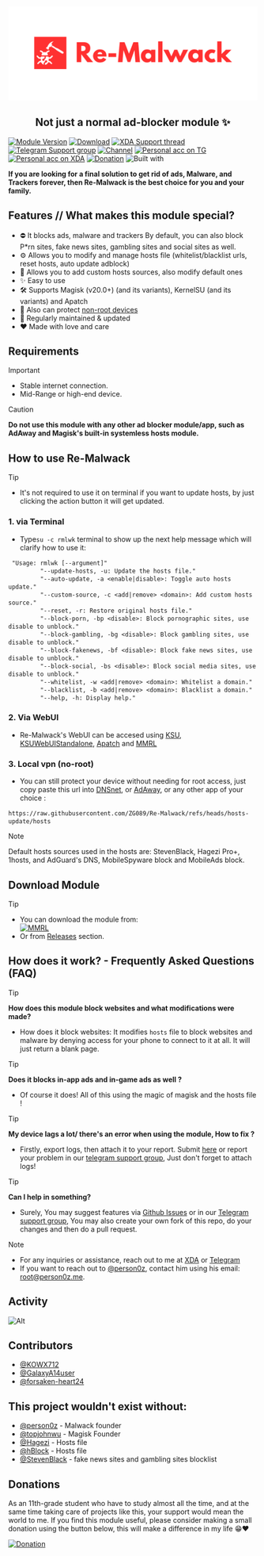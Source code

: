 <div align="center">
  
<img src="./assets/Re-Malwack.png" alt="logo" />
</div>
<h2 align="center">Not just a normal ad-blocker module ✨</h2>

[![Module Version](https://img.shields.io/badge/Module_Version-v6.0-44cc11?style=for-the-badge)](https://github.com/ZG089/Re-Malwack/releases/tag/v6.0)
[![Download](https://img.shields.io/github/downloads/ZG089/Re-Malwack/total?style=for-the-badge&cacheSeconds=2)](https://github.com/ZG089/Re-Malwack/releases)
[![XDA Support thread](https://img.shields.io/badge/XDA_Support_thread-252850?style=for-the-badge&color=gray&logo=xdadevelopers)](https://xdaforums.com/t/re-malwack-revival-of-malwack-module.4690049/)
[![Telegram Support group](https://img.shields.io/badge/Telegram_Support_Group-252850?style=for-the-badge&color=gray&logo=telegram)](https://t.me/Re_Malwack)
[![Channel](https://img.shields.io/badge/Follow_Channel-ZGTechs-252850?style=for-the-badge&color=blue&logo=telegram)](https://t.me/ZGTechs)
[![Personal acc on TG](https://img.shields.io/badge/Contact_Developer_via-Telegram-252850?style=for-the-badge&color=blue&logo=telegram)](https://t.me/ZG089)
[![Personal acc on XDA](https://img.shields.io/badge/Contact_Developer_via-XDA-252850?style=for-the-badge&color=orange&logo=xdadevelopers)](https://xdaforums.com/m/ZG089.11432109/)
[![Donation](https://img.shields.io/badge/Support%20Development-black?style=for-the-badge&logo=buymeacoffee&logoColor=black&logoSize=auto&color=%23FFDD00&cacheSeconds=2&link=https%3A%2F%2Fbuymeacoffee.com%2Fzg089&link=https%3A%2F%2Fbuymeacoffee.com%2Fzg089)](https://buymeacoffee.com/zg089)
![Built with](https://img.shields.io/badge/Made_with-Love-red?style=for-the-badge)

**If you are looking for a final solution to get rid of ads, Malware, and Trackers forever, then Re-Malwack is the best choice for you and your family.**

## Features // What makes this module special?
- ⛔ It blocks ads, malware and trackers By default, you can also block P*rn sites, fake news sites, gambling sites and social sites as well.
- ⚙ Allows you to modify and manage hosts file (whitelist/blacklist urls, reset hosts, auto update adblock)
- 🤙 Allows you to add custom hosts sources, also modify default ones
- ✨ Easy to use
- 🛠 Supports Magisk (v20.0+) (and its variants), KernelSU (and its variants) and Apatch
- 👀 Also can protect [non-root devices](https://github.com/ZG089/Re-Malwack/tree/main?tab=readme-ov-file#3-local-vpn-no-root)
- 🔧 Regularly maintained & updated
- ❤ Made with love and care


## Requirements
> [!IMPORTANT]
> - Stable internet connection.
> - Mid-Range or high-end device.

> [!CAUTION]
> **Do not use this module with any other ad blocker module/app, such as AdAway and Magisk's built-in systemless hosts module.**

## How to use Re-Malwack
> [!TIP]
> - It's not required to use it on terminal if you want to update hosts, by just clicking the action button it will get updated.

### 1. via Terminal
- Type``su -c rmlwk`` terminal to show up the next help message which will clarify how to use it:

```
 "Usage: rmlwk [--argument]"
         "--update-hosts, -u: Update the hosts file."
         "--auto-update, -a <enable|disable>: Toggle auto hosts update."
         "--custom-source, -c <add|remove> <domain>: Add custom hosts source."
         "--reset, -r: Restore original hosts file."
         "--block-porn, -bp <disable>: Block pornographic sites, use disable to unblock."
         "--block-gambling, -bg <disable>: Block gambling sites, use disable to unblock."
         "--block-fakenews, -bf <disable>: Block fake news sites, use disable to unblock."
         "--block-social, -bs <disable>: Block social media sites, use disable to unblock."
         "--whitelist, -w <add|remove> <domain>: Whitelist a domain."
         "--blacklist, -b <add|remove> <domain>: Blacklist a domain."
         "--help, -h: Display help."
```

### 2. Via WebUI
 - Re-Malwack's WebUI can be accesed using [KSU](https://github.com/tiann/KernelSU), [KSUWebUIStandalone](https://github.com/5ec1cff/KsuWebUIStandalone), [Apatch](https://github.com/bmax121/APatch) and [MMRL](https://github.com/DerGoogler/MMRL)

### 3. Local vpn (no-root)
- You can still protect your device without needing for root access, just copy paste this url into [DNSnet](https://play.google.com/store/apps/details?id=dev.clombardo.dnsnet), or [AdAway](https://f-droid.org/packages/org.adaway/), or any other app of your choice :

```
https://raw.githubusercontent.com/ZG089/Re-Malwack/refs/heads/hosts-update/hosts
```
> [!NOTE]
> Default hosts sources used in the hosts are: StevenBlack, Hagezi Pro+, 1hosts, and AdGuard's DNS, MobileSpyware block and MobileAds block.


## Download Module
> [!TIP]
> - You can download the module from:\
[![MMRL](https://mmrl.dev/assets/badge.svg)](https://mmrl.dev/repository/zguectZGR/Re-Malwack)
> - Or from [Releases](https://github.com/ZG089/Re-Malwack/releases/latest) section.


## How does it work? - Frequently Asked Questions (FAQ)

> [!TIP]
> **How does this module block websites and what modifications were made?**
> - How does it block websites: It modifies `hosts` file to block websites and malware by denying access for your phone to connect to it at all. It will just return a blank page.


> [!TIP]
> **Does it blocks in-app ads and in-game ads as well ?**
> - Of course it does! All of this using the magic of magisk and the hosts file !

> [!TIP]
> **My device lags a lot/ there's an error when using the module, How to fix ?**
> - Firstly, export logs, then attach it to your report. Submit [here](https://github.com/ZG089/Re-Malwack/issues) or report your problem in our [telegram support group](https://t.me/Re_Malwack), Just don't forget to attach logs!

> [!TIP]
> **Can I help in something?**
> - Surely, You may suggest features via [Github Issues](https://github.com/ZG089/Re-Malwack/issues) or in our [Telegram support group](https://t.me/Re_Malwack), You may also create your own fork of this repo, do your changes and then do a pull request.

> [!NOTE]
> - For any inquiries or assistance, reach out to me at [XDA](https://xdaforums.com/m/ZG089.11432109/) or [Telegram](https://t.me/ZG089)
> - If you want to reach out to [@person0z](https://github.com/Person0z), contact him using his email: root@person0z.me.

## Activity
![Alt](https://repobeats.axiom.co/api/embed/50cd7eb6e07d7ff3f816d826d9cd6d2bf0551c03.svg)
 
## Contributors
- [@KOWX712](https://github.com/KOWX712)
- [@GalaxyA14user](https://github.com/GalaxyA14user)
- [@forsaken-heart24](https://github.com/forsaken-heart24)

## This project wouldn't exist without:
- [@person0z](https://github.com/Person0z) - Malwack founder
- [@topjohnwu](https://github.com/topjohnwu) - Magisk Founder
- [@Hagezi](https://github.com/hagezi/dns-blocklists) - Hosts file
- [@hBlock](https://github.com/hectorm/hblock) - Hosts file
- [@StevenBlack](https://github.com/StevenBlack/hosts) - fake news sites and gambling sites blocklist

## Donations
As an 11th-grade student who have to study almost all the time, and at the same time taking care of projects like this, your support would mean the world to me. If you find this module useful, please consider making a small donation using the button below, this will make a difference in my life 😁❤️

[![Donation](https://img.shields.io/badge/BUY_ME_A_COFFEE-black?&logo=buymeacoffee&logoColor=black&style=for-the-badge&logoSize=50&color=%23FFDD00&cacheSeconds=2&link=https%3A%2F%2Fbuymeacoffee.com%2Fzg089&link=https%3A%2F%2Fbuymeacoffee.com%2Fzg089)](https://buymeacoffee.com/zg089)
